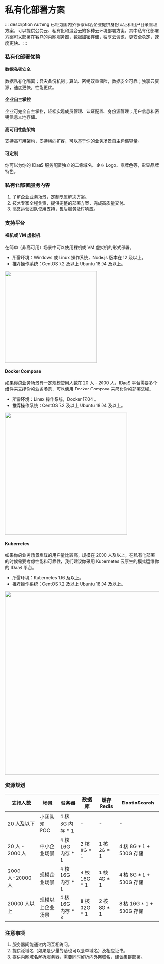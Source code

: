 # 私有化部署方案

<LastUpdated/>

::: description
Authing 已经为国内外多家知名企业提供身份认证和用户目录管理方案，可以提供公共云、私有化和混合云的多种云环境部署方案。其中私有化部署方案可以部署在客户的内网服务器，数据加密存储，独享云资源，更安全稳定，速度更快。
:::

### 私有化部署优势

#### 数据私密安全

数据私有化隔离；容灾备份机制；算法、密钥双重保险，数据安全可靠；独享云资源，速度更快，性能更优。

#### 企业自主掌控

企业可完全自主掌控，轻松实现成员管理、认证配置、身份源管理；用户信息和密钥信息本地存储。

#### 高可用性能架构

支持高可用架构，支持横向扩容，可以基于你的业务场景自主伸缩容量。

#### 可定制

你可以为你的 IDaaS 服务配置独立的二级域名、企业 Logo、品牌色等，彰显品牌特色。

### 私有化部署服务内容

1. 了解企业业务场景，定制专属解决方案。
2. 技术专家全程负责，提供完整的部署方案，完成高质量交付。
3. 高效运营团队使用支持，售后服务及时响应。

### 支持平台

#### 裸机或 VM 虚拟机

在简单（非高可用）场景中可以使用裸机或 VM 虚拟机的形式部署。

- 所需环境：Windows 或 Linux 操作系统，Node.js 版本在 12 及以上。
- 推荐操作系统：CentOS 7.2 及以上 Ubuntu 18.04 及以上。

<img src="./images/private-deployment-1.png" width="300"/>

#### Docker Compose

如果你的业务场景有一定规模使用人数在 20 人 - 2000 人，IDaaS 平台需要多个组件来支撑你的业务场景，可以使用 Docker Compose 来简化你的部署流程。

- 所需环境：Linux 操作系统，Docker 17.04 。
- 推荐操作系统：CentOS 7.2 及以上 Ubuntu 18.04 及以上。

<img src="./images/private-deployment-2.png" width="400"/>

#### Kubernetes

如果你的业务场景承载的用户量比较高，规模在 2000 人及以上，在私有化部署的时候需要考虑性能和可靠性，我们建议你采用 Kubernetes 云原生的模式运维你的 IDaaS 平台。

- 所需环境：Kubernetes 1.16 及以上。
- 推荐操作系统：CentOS 7.2 及以上 Ubuntu 18.04 及以上。

<img src="./images/private-deployment-3.png" width="600"/>

### 资源规划

| 支持人数         | 场景             | 服务器             | 数据库        | 缓存 Redis   | ElasticSearch             |
| ---------------- | ---------------- | ------------------ | ------------- | ------------ | ------------------------- |
| 20 人及以下      | 小团队和 POC     | 4 核 8G 内存 \* 1  | -             | -            | -                         |
| 20 人 - 2000 人  | 中小企业场景     | 4 核 16G 内存 \* 1 | 2 核 8G \* 1  | 1 核 2G \* 1 | 4 核 8G \* 1 + 500G 存储  |
| 2000 人-20000 人 | 规模企业场景     | 4 核 16G 内存 \* 1 | 4 核 16G \* 1 | 1 核 4G \* 1 | 4 核 8G \* 1 + 500G 存储  |
| 20000 人以上     | 规模以上企业场景 | 4 核 16G 内存 \* 3 | 8 核 32G \* 1 | 2 核 8G \* 1 | 8 核 16G \* 1 + 500G 存储 |

### 注意事项

1. 服务器间能通过内网互相访问。
2. 提供泛域名（如果是少量的话也可以是单域名）及相应证书。
3. 提供内网域名解析服务器，需要同时解析内外网域名，建议集群部署。
